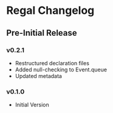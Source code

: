# Regal Changelog

## Pre-Initial Release

### v0.2.1
* Restructured declaration files
* Added null-checking to Event.queue
* Updated metadata

### v0.1.0
* Initial Version